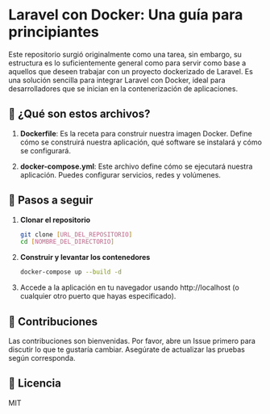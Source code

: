 # Laravel con Docker: Una guía para principiantes

Este repositorio surgió originalmente como una tarea, sin embargo, su estructura es lo suficientemente general como para servir como base a aquellos que deseen trabajar con un proyecto dockerizado de Laravel. Es una solución sencilla para integrar Laravel con Docker, ideal para desarrolladores que se inician en la contenerización de aplicaciones.


## 📁 ¿Qué son estos archivos?

1. **Dockerfile**: Es la receta para construir nuestra imagen Docker. Define cómo se construirá nuestra aplicación, qué software se instalará y cómo se configurará.

2. **docker-compose.yml**: Este archivo define cómo se ejecutará nuestra aplicación. Puedes configurar servicios, redes y volúmenes.
   

## 🚀 Pasos a seguir

1. **Clonar el repositorio**
   
   ```bash
   git clone [URL_DEL_REPOSITORIO]
   cd [NOMBRE_DEL_DIRECTORIO]
   
2. **Construir y levantar los contenedores**
   
   ```bash
   docker-compose up --build -d

3. Accede a la aplicación en tu navegador usando http://localhost (o cualquier otro puerto que hayas especificado).

## 🤝 Contribuciones

Las contribuciones son bienvenidas. Por favor, abre un Issue primero para discutir lo que te gustaría cambiar. Asegúrate de actualizar las pruebas según corresponda.

## 📜 Licencia

MIT
  
